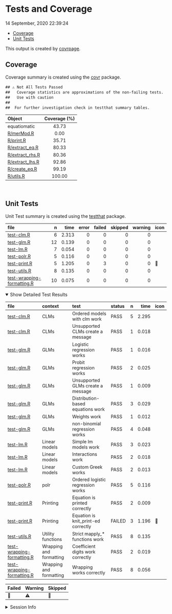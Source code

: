 Tests and Coverage
================
14 September, 2020 22:39:24

  - [Coverage](#coverage)
  - [Unit Tests](#unit-tests)

This output is created by
[covrpage](https://github.com/metrumresearchgroup/covrpage).

## Coverage

Coverage summary is created using the
[covr](https://github.com/r-lib/covr) package.

    ## ⚠️ Not All Tests Passed
    ##   Coverage statistics are approximations of the non-failing tests.
    ##   Use with caution
    ## 
    ##  For further investigation check in testthat summary tables.

| Object                                 | Coverage (%) |
| :------------------------------------- | :----------: |
| equatiomatic                           |    43.73     |
| [R/merMod.R](../R/merMod.R)            |     0.00     |
| [R/print.R](../R/print.R)              |    35.71     |
| [R/extract\_eq.R](../R/extract_eq.R)   |    80.33     |
| [R/extract\_rhs.R](../R/extract_rhs.R) |    80.36     |
| [R/extract\_lhs.R](../R/extract_lhs.R) |    92.86     |
| [R/create\_eq.R](../R/create_eq.R)     |    99.19     |
| [R/utils.R](../R/utils.R)              |    100.00    |

<br>

## Unit Tests

Unit Test summary is created using the
[testthat](https://github.com/r-lib/testthat) package.

| file                                                              |  n |  time | error | failed | skipped | warning | icon |
| :---------------------------------------------------------------- | -: | ----: | ----: | -----: | ------: | ------: | :--- |
| [test-clm.R](testthat/test-clm.R)                                 |  6 | 2.313 |     0 |      0 |       0 |       0 |      |
| [test-glm.R](testthat/test-glm.R)                                 | 12 | 0.139 |     0 |      0 |       0 |       0 |      |
| [test-lm.R](testthat/test-lm.R)                                   |  7 | 0.054 |     0 |      0 |       0 |       0 |      |
| [test-polr.R](testthat/test-polr.R)                               |  5 | 0.116 |     0 |      0 |       0 |       0 |      |
| [test-print.R](testthat/test-print.R)                             |  5 | 1.205 |     0 |      3 |       0 |       0 | 🛑    |
| [test-utils.R](testthat/test-utils.R)                             |  8 | 0.135 |     0 |      0 |       0 |       0 |      |
| [test-wrapping-formatting.R](testthat/test-wrapping-formatting.R) | 10 | 0.075 |     0 |      0 |       0 |       0 |      |

<details open>

<summary> Show Detailed Test Results </summary>

| file                                                                      | context                 | test                                 | status | n |  time | icon |
| :------------------------------------------------------------------------ | :---------------------- | :----------------------------------- | :----- | -: | ----: | :--- |
| [test-clm.R](testthat/test-clm.R#L46_L47)                                 | CLMs                    | Ordered models with clm work         | PASS   | 5 | 2.295 |      |
| [test-clm.R](testthat/test-clm.R#L79)                                     | CLMs                    | Unsupported CLMs create a message    | PASS   | 1 | 0.018 |      |
| [test-glm.R](testthat/test-glm.R#L16_L17)                                 | GLMs                    | Logistic regression works            | PASS   | 1 | 0.016 |      |
| [test-glm.R](testthat/test-glm.R#L33_L34)                                 | GLMs                    | Probit regression works              | PASS   | 2 | 0.025 |      |
| [test-glm.R](testthat/test-glm.R#L49)                                     | GLMs                    | Unsupported GLMs create a message    | PASS   | 1 | 0.009 |      |
| [test-glm.R](testthat/test-glm.R#L80_L81)                                 | GLMs                    | Distribution-based equations work    | PASS   | 3 | 0.029 |      |
| [test-glm.R](testthat/test-glm.R#L108)                                    | GLMs                    | Weights work                         | PASS   | 1 | 0.012 |      |
| [test-glm.R](testthat/test-glm.R#L123_L124)                               | GLMs                    | non-binomial regression works        | PASS   | 4 | 0.048 |      |
| [test-lm.R](testthat/test-lm.R#L11_L12)                                   | Linear models           | Simple lm models work                | PASS   | 3 | 0.023 |      |
| [test-lm.R](testthat/test-lm.R#L32_L33)                                   | Linear models           | Interactions work                    | PASS   | 2 | 0.018 |      |
| [test-lm.R](testthat/test-lm.R#L48_L49)                                   | Linear models           | Custom Greek works                   | PASS   | 2 | 0.013 |      |
| [test-polr.R](testthat/test-polr.R#L44_L45)                               | polr                    | Ordered logistic regression works    | PASS   | 5 | 0.116 |      |
| [test-print.R](testthat/test-print.R#L11_L12)                             | Printing                | Equation is printed correctly        | PASS   | 2 | 0.009 |      |
| [test-print.R](testthat/test-print.R#L24_L26)                             | Printing                | Equation is knit\_print-ed correctly | FAILED | 3 | 1.196 | 🛑    |
| [test-utils.R](testthat/test-utils.R#L9_L11)                              | Utility functions       | Strict mapply\_\* functions work     | PASS   | 8 | 0.135 |      |
| [test-wrapping-formatting.R](testthat/test-wrapping-formatting.R#L8_L9)   | Wrapping and formatting | Coefficient digits work correctly    | PASS   | 2 | 0.019 |      |
| [test-wrapping-formatting.R](testthat/test-wrapping-formatting.R#L26_L27) | Wrapping and formatting | Wrapping works correctly             | PASS   | 8 | 0.056 |      |

| Failed | Warning | Skipped |
| :----- | :------ | :------ |
| 🛑      | ⚠️      | 🔶       |

</details>

<details>

<summary> Session Info </summary>

| Field    | Value                             |                                                                                                                                                                                                                                                                         |
| :------- | :-------------------------------- | :---------------------------------------------------------------------------------------------------------------------------------------------------------------------------------------------------------------------------------------------------------------------- |
| Version  | R version 4.0.2 (2020-06-22)      |                                                                                                                                                                                                                                                                         |
| Platform | x86\_64-apple-darwin17.0 (64-bit) | <a href="https://github.com/datalorax/equatiomatic/commit/7a34bf122b5ea5d8c8bc268b20ef4ed47e3b0a7e/checks" target="_blank"><span title="Built on Github Actions">![](https://github.com/metrumresearchgroup/covrpage/blob/actions/inst/logo/gh.png?raw=true)</span></a> |
| Running  | macOS Catalina 10.15.6            |                                                                                                                                                                                                                                                                         |
| Language | en\_US                            |                                                                                                                                                                                                                                                                         |
| Timezone | UTC                               |                                                                                                                                                                                                                                                                         |

| Package  | Version |
| :------- | :------ |
| testthat | 2.3.2   |
| covr     | 3.5.0   |
| covrpage | 0.0.71  |

</details>

<!--- Final Status : error/failed --->
